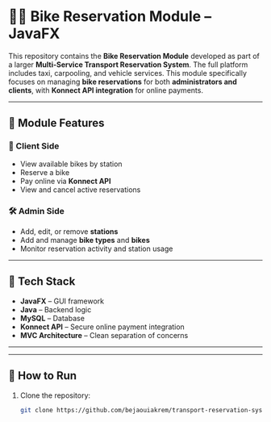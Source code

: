 # 🚴‍♂️ Bike Reservation Module – JavaFX

This repository contains the **Bike Reservation Module** developed as part of a larger **Multi-Service Transport Reservation System**. The full platform includes taxi, carpooling, and vehicle services. This module specifically focuses on managing **bike reservations** for both **administrators and clients**, with **Konnect API integration** for online payments.

---

## 📌 Module Features

### 👤 Client Side
- View available bikes by station
- Reserve a bike
- Pay online via **Konnect API**
- View and cancel active reservations

### 🛠️ Admin Side
- Add, edit, or remove **stations**
- Add and manage **bike types** and **bikes**
- Monitor reservation activity and station usage

---

## 🧰 Tech Stack

- **JavaFX** – GUI framework
- **Java** – Backend logic
- **MySQL** – Database
- **Konnect API** – Secure online payment integration
- **MVC Architecture** – Clean separation of concerns

---



---

## 🚀 How to Run

1. Clone the repository:
   ```bash
   git clone https://github.com/bejaouiakrem/transport-reservation-system-bike-module-javafx.git
